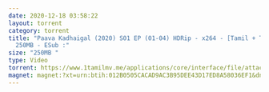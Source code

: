 ```yaml
---
date: 2020-12-18 03:58:22
layout: torrent
category: torrent
title: "Paava Kadhaigal (2020) S01 EP (01-04) HDRip - x264 - [Tamil + Telugu] -
  250MB - ESub :"
size: "250MB "
type: Video
torrent: https://www.1tamilmv.me/applications/core/interface/file/attachment.php?id=70306
magnet: magnet:?xt=urn:btih:012B0505CACAD9AC3B95DEE43D17ED8A58036EF1&dn=www.1TamilMV.me%20-%20Paava%20Kadhaigal%20S01%20EP%2801-04%29%20-%20HDRip%20%5bTamil%20%2b%20Telugu%5d%20250MB%20ESub&tr=udp%3a%2f%2ftracker.openbittorrent.com%3a1337%2fannounce&tr=udp%3a%2f%2ftracker.opentrackr.org%3a1337%2fannounce&tr=udp%3a%2f%2ftracker.opentrackr.org%3a1337%2fannounce&tr=udp%3a%2f%2ftracker.leechers-paradise.org%3a6969%2fannounce&tr=udp%3a%2f%2f9.rarbg.to%3a2780%2fannounce&tr=udp%3a%2f%2f9.rarbg.me%3a2860%2fannounce&tr=udp%3a%2f%2fp4p.arenabg.com%3a1337%2fannounce&tr=udp%3a%2f%2fexodus.desync.com%3a6969%2fannounce&tr=udp%3a%2f%2ftracker.cyberia.is%3a6969%2fannounce&tr=udp%3a%2f%2fopen.stealth.si%3a80%2fannounce&tr=udp%3a%2f%2ftracker.tiny-vps.com%3a6969%2fannounce&tr=udp%3a%2f%2fretracker.lanta-net.ru%3a2710%2fannounce&tr=udp%3a%2f%2ftracker.torrent.eu.org%3a451%2fannounce&tr=udp%3a%2f%2ftracker3.itzmx.com%3a6961%2fannounce&tr=http%3a%2f%2ftracker1.itzmx.com%3a8080%2fannounce&tr=udp%3a%2f%2ftracker.moeking.me%3a6969%2fannounce&tr=udp%3a%2f%2fipv4.tracker.harry.lu%3a80%2fannounce&tr=udp%3a%2f%2fbt2.archive.org%3a6969%2fannounce&tr=udp%3a%2f%2fbt1.archive.org%3a6969%2fannounce
---
```

